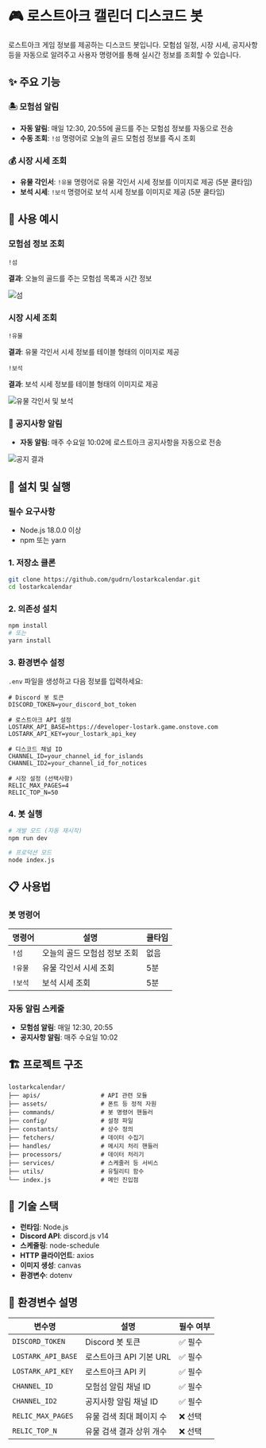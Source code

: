 # 🎮 로스트아크 캘린더 디스코드 봇

로스트아크 게임 정보를 제공하는 디스코드 봇입니다. 모험섬 일정, 시장 시세, 공지사항 등을 자동으로 알려주고 사용자 명령어를 통해 실시간 정보를 조회할 수 있습니다.

## ✨ 주요 기능

### 🏝️ 모험섬 알림
- **자동 알림**: 매일 12:30, 20:55에 골드를 주는 모험섬 정보를 자동으로 전송
- **수동 조회**: `!섬` 명령어로 오늘의 골드 모험섬 정보를 즉시 조회

### 💰 시장 시세 조회
- **유물 각인서**: `!유물` 명령어로 유물 각인서 시세 정보를 이미지로 제공 (5분 쿨타임)
- **보석 시세**: `!보석` 명령어로 보석 시세 정보를 이미지로 제공 (5분 쿨타임)

## 📸 사용 예시

### 모험섬 정보 조회
```
!섬
```
**결과**: 오늘의 골드를 주는 모험섬 목록과 시간 정보

![섬](images/land.png)

### 시장 시세 조회
```
!유물
```
**결과**: 유물 각인서 시세 정보를 테이블 형태의 이미지로 제공
```
!보석
```
**결과**: 보석 시세 정보를 테이블 형태의 이미지로 제공

![유물 각인서 및 보석 ](images/사용한%20이미지.png)

### 📢 공지사항 알림
- **자동 알림**: 매주 수요일 10:02에 로스트아크 공지사항을 자동으로 전송

![공지 결과](images/image.png)

## 🚀 설치 및 실행

### 필수 요구사항
- Node.js 18.0.0 이상
- npm 또는 yarn

### 1. 저장소 클론
```bash
git clone https://github.com/gudrn/lostarkcalendar.git
cd lostarkcalendar
```

### 2. 의존성 설치
```bash
npm install
# 또는
yarn install
```

### 3. 환경변수 설정
`.env` 파일을 생성하고 다음 정보를 입력하세요:

```env
# Discord 봇 토큰
DISCORD_TOKEN=your_discord_bot_token

# 로스트아크 API 설정
LOSTARK_API_BASE=https://developer-lostark.game.onstove.com
LOSTARK_API_KEY=your_lostark_api_key

# 디스코드 채널 ID
CHANNEL_ID=your_channel_id_for_islands
CHANNEL_ID2=your_channel_id_for_notices

# 시장 설정 (선택사항)
RELIC_MAX_PAGES=4
RELIC_TOP_N=50
```

### 4. 봇 실행
```bash
# 개발 모드 (자동 재시작)
npm run dev

# 프로덕션 모드
node index.js
```

## 📋 사용법

### 봇 명령어

| 명령어 | 설명 | 쿨타임 |
|--------|------|---------|
| `!섬` | 오늘의 골드 모험섬 정보 조회 | 없음 |
| `!유물` | 유물 각인서 시세 조회 | 5분 |
| `!보석` | 보석 시세 조회 | 5분 |

### 자동 알림 스케줄

- **모험섬 알림**: 매일 12:30, 20:55
- **공지사항 알림**: 매주 수요일 10:02

## 🏗️ 프로젝트 구조

```
lostarkcalendar/
├── apis/                 # API 관련 모듈
├── assets/               # 폰트 등 정적 자원
├── commands/             # 봇 명령어 핸들러
├── config/               # 설정 파일
├── constants/            # 상수 정의
├── fetchers/             # 데이터 수집기
├── handles/              # 메시지 처리 핸들러
├── processors/           # 데이터 처리기
├── services/             # 스케줄러 등 서비스
├── utils/                # 유틸리티 함수
└── index.js              # 메인 진입점
```

## 🔧 기술 스택

- **런타임**: Node.js
- **Discord API**: discord.js v14
- **스케줄링**: node-schedule
- **HTTP 클라이언트**: axios
- **이미지 생성**: canvas
- **환경변수**: dotenv

## 📝 환경변수 설명

| 변수명 | 설명 | 필수 여부 |
|--------|------|-----------|
| `DISCORD_TOKEN` | Discord 봇 토큰 | ✅ 필수 |
| `LOSTARK_API_BASE` | 로스트아크 API 기본 URL | ✅ 필수 |
| `LOSTARK_API_KEY` | 로스트아크 API 키 | ✅ 필수 |
| `CHANNEL_ID` | 모험섬 알림 채널 ID | ✅ 필수 |
| `CHANNEL_ID2` | 공지사항 알림 채널 ID | ✅ 필수 |
| `RELIC_MAX_PAGES` | 유물 검색 최대 페이지 수 | ❌ 선택 |
| `RELIC_TOP_N` | 유물 검색 결과 상위 개수 | ❌ 선택 |


